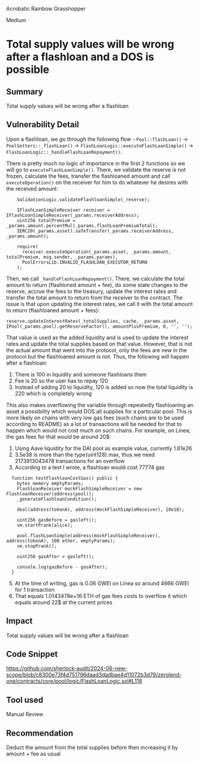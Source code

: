 Acrobatic Rainbow Grasshopper

Medium

# Total supply values will be wrong after a flashloan and a DOS is possible

## Summary
Total supply values will be wrong after a flashloan
## Vulnerability Detail
Upon a flashloan, we go through the following flow - `Pool::flashLoan()` -> `PoolSetters::_flashLoan()` -> `FlashLoanLogic::executeFlashLoanSimple()` -> `FlashLoanLogic::_handleFlashLoanRepayment()`.

There is pretty much no logic of importance in the first 2 functions so we will go to `executeFlashLoanSimple()`. There, we validate the reserve is not frozen, calculate the fees, transfer the flashloaned amount and call `executeOperation()` on the receiver for him to do whatever he desires with the received amount:
```solidity
    ValidationLogic.validateFlashloanSimple(_reserve);

    IFlashLoanSimpleReceiver receiver = IFlashLoanSimpleReceiver(_params.receiverAddress);
    uint256 totalPremium = _params.amount.percentMul(_params.flashLoanPremiumTotal);
    IERC20(_params.asset).safeTransfer(_params.receiverAddress, _params.amount);

    require(
      receiver.executeOperation(_params.asset, _params.amount, totalPremium, msg.sender, _params.params),
      PoolErrorsLib.INVALID_FLASHLOAN_EXECUTOR_RETURN
    );
```
Then, we call `_handleFlashLoanRepayment()`. There, we calculate the total amount to return (flashloned amount + fee), do some state changes to the reserve, accrue the fees to the treasury, update the interest rates and transfer the total amount to return from the receiver to the contract. The issue is that upon updating the interest rates, we call it with the total amount to return (flashloaned amount + fees):
```solidity
reserve.updateInterestRates(_totalSupplies, cache, _params.asset, IPool(_params.pool).getReserveFactor(), amountPlusPremium, 0, '', '');
```
That value is used as the added liquidity and is used to update the interest rates and update the total supplies based on that value. However, that is not the actual amount that went into the protocol, only the fees are new in the protocol but the flashloaned amount is not. Thus, the following will happen after a flashloan:
1. There is 100 in liquidity and someone flashloans them
2. Fee is 20 so the user has to repay 120
3. Instead of adding 20 to liquidity, 120 is added so now the total liquidity is 220 which is completely wrong

This also makes overflowing the variable through repeatedly flashloaning an asset a possibility which would DOS all supplies for a particular pool. This is more likely on chains with very low gas fees (such chains are to be used according to README) as a lot of transactions will be needed for that to happen which would not cost much on such chains. For example, on Linea, the gas fees for that would be around 20$:
1. Using Aave liquidity for the DAI pool as example value, currently 1.61e26
2. 3.5e38 is more than the type(uint128).max, thus we need 2173913043478 transactions for an overflow
3. According to a test I wrote, a flashloan would cost 77774 gas
```solidity
  function testFlashloanCostGas() public {
    bytes memory emptyParams;
    FlashloanReceiver mockFlashSimpleReceiver = new FlashloanReceiver(address(pool));
    _generateFlashloanCondition();

    deal(address(tokenA), address(mockFlashSimpleReceiver), 10e18);

    uint256 gasBefore = gasleft();
    vm.startPrank(alice);

    pool.flashLoanSimple(address(mockFlashSimpleReceiver), address(tokenA), 100 ether, emptyParams);
    vm.stopPrank();

    uint256 gasAfter = gasleft();

    console.log(gasBefore - gasAfter);
  }
```
5. At the time of writing, gas is 0.06 GWEI on Linea so around 4666 GWEI for 1 transaction
6. That equals 1.0143478e+16 ETH of gas fees costs to overflow it which equals around 22$ at the current prices
## Impact
Total supply values will be wrong after a flashloan
## Code Snippet
https://github.com/sherlock-audit/2024-06-new-scope/blob/c8300e73f4d751796daad3dadbae4d11072b3d79/zerolend-one/contracts/core/pool/logic/FlashLoanLogic.sol#L118
## Tool used

Manual Review

## Recommendation
Deduct the amount from the total supplies before then increasing it by amount + fee as usual